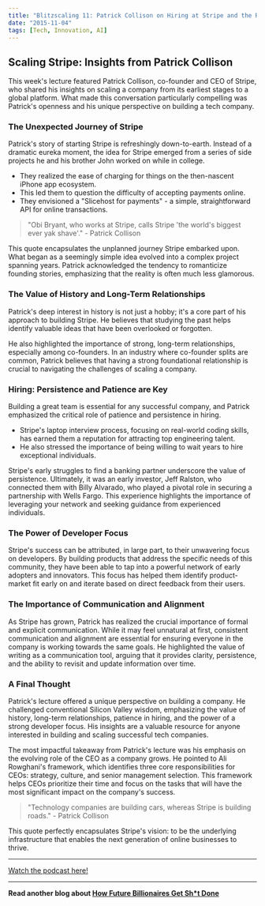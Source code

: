 ```yaml
---
title: "Blitzscaling 11: Patrick Collison on Hiring at Stripe and the Role of a Product-Focused CEO"
date: "2015-11-04"
tags: [Tech, Innovation, AI]
---
```


## Scaling Stripe: Insights from Patrick Collison

This week's lecture featured Patrick Collison, co-founder and CEO of Stripe, who shared his insights on scaling a company from its earliest stages to a global platform. What made this conversation particularly compelling was Patrick's openness and his unique perspective on building a tech company. 

### The Unexpected Journey of Stripe

Patrick's story of starting Stripe is refreshingly down-to-earth. Instead of a dramatic eureka moment, the idea for Stripe emerged from a series of side projects he and his brother John worked on while in college. 

* They realized the ease of charging for things on the then-nascent iPhone app ecosystem.
* This led them to question the difficulty of accepting payments online.
* They envisioned a "Slicehost for payments" - a simple, straightforward API for online transactions.

> "Obi Bryant, who works at Stripe, calls Stripe 'the world's biggest ever yak shave'." - Patrick Collison

This quote encapsulates the unplanned journey Stripe embarked upon. What began as a seemingly simple idea evolved into a complex project spanning years. Patrick acknowledged the tendency to romanticize founding stories, emphasizing that the reality is often much less glamorous.

### The Value of History and Long-Term Relationships

Patrick's deep interest in history is not just a hobby; it's a core part of his approach to building Stripe. He believes that studying the past helps identify valuable ideas that have been overlooked or forgotten. 

He also highlighted the importance of strong, long-term relationships, especially among co-founders. In an industry where co-founder splits are common, Patrick believes that having a strong foundational relationship is crucial to navigating the challenges of scaling a company.

### Hiring: Persistence and Patience are Key

Building a great team is essential for any successful company, and Patrick emphasized the critical role of patience and persistence in hiring. 

* Stripe's laptop interview process, focusing on real-world coding skills, has earned them a reputation for attracting top engineering talent.
* He also stressed the importance of being willing to wait years to hire exceptional individuals.

Stripe's early struggles to find a banking partner underscore the value of persistence. Ultimately, it was an early investor, Jeff Ralston, who connected them with Billy Alvarado, who played a pivotal role in securing a partnership with Wells Fargo. This experience highlights the importance of leveraging your network and seeking guidance from experienced individuals.

### The Power of Developer Focus

Stripe's success can be attributed, in large part, to their unwavering focus on developers. By building products that address the specific needs of this community, they have been able to tap into a powerful network of early adopters and innovators. This focus has helped them identify product-market fit early on and iterate based on direct feedback from their users.

### The Importance of Communication and Alignment

As Stripe has grown, Patrick has realized the crucial importance of formal and explicit communication. While it may feel unnatural at first, consistent communication and alignment are essential for ensuring everyone in the company is working towards the same goals. He highlighted the value of writing as a communication tool, arguing that it provides clarity, persistence, and the ability to revisit and update information over time.

### A Final Thought

Patrick's lecture offered a unique perspective on building a company. He challenged conventional Silicon Valley wisdom, emphasizing the value of history, long-term relationships, patience in hiring, and the power of a strong developer focus. His insights are a valuable resource for anyone interested in building and scaling successful tech companies.

The most impactful takeaway from Patrick's lecture was his emphasis on the evolving role of the CEO as a company grows. He pointed to Ali Rowghani's framework, which identifies three core responsibilities for CEOs: strategy, culture, and senior management selection. This framework helps CEOs prioritize their time and focus on the tasks that will have the most significant impact on the company's success. 

> "Technology companies are building cars, whereas Stripe is building roads." - Patrick Collison 

This quote perfectly encapsulates Stripe's vision: to be the underlying infrastructure that enables the next generation of online businesses to thrive.

---

<a href="https://youtube.com/watch?v=qrDZhAxpKrQ" target="_blank">Watch the podcast here!</a>


---

**Read another blog about [How Future Billionaires Get Sh*t Done](./20220331-paulgraham-ycombinator)**